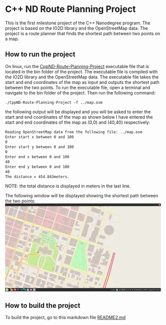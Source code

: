 # C++ ND Route Planning Project
This is the first milestone project of the C++ Nanodegree program. The project is based on the IO2D library and the OpenStreetMap data. The project is a route planner that finds the shortest path between two points on a map.

## How to run the project
On linux, run the [CppND-Route-Planning-Project](Udacity_Cpp_nanodegree/CppND-Route-Planning-Project/bin/CppND-Route-Planning-Project) executable file that is located in the bin folder of the project. The executable file is compiled with the IO2D library and the OpenStreetMap data. The executable file takes the start and end coordinates of the map as input and outputs the shortest path between the two points. To run the executable file, open a terminal and navigate to the bin folder of the project. Then run the following command:
```
./CppND-Route-Planning-Project -f ../map.osm
```
the following output will be displayed and you will be asked to enter the start and end coordinates of the map as shown below I have entered the start and end coordinates of the map as (0,0) and (40,40) respectively:
```
Reading OpenStreetMap data from the following file: ../map.osm
Enter start x between 0 and 100
0
Enter start y between 0 and 100
0
Enter end x between 0 and 100
40
Enter end y between 0 and 100
40
The distance = 454.843meters.
```
NOTE: the total distance is displayed in meters in the last line.

The following window will be displayed showing the shortest path between the two points:
![Shortest path between (0, 0) and (40, 40)](image.png)

## How to build the project
To build the project, go to this markdown file [README2.md](Udacity_Cpp_nanodegree/CppND-Route-Planning-Project/README2.md)